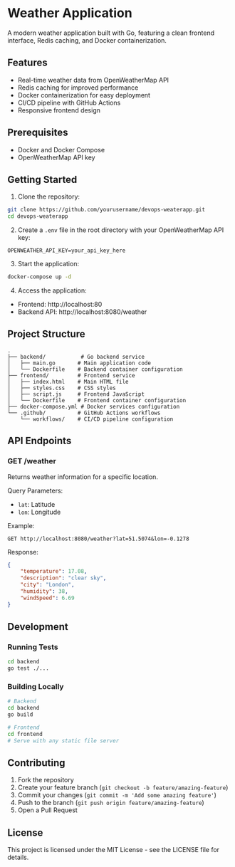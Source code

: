 # Weather Application

A modern weather application built with Go, featuring a clean frontend interface, Redis caching, and Docker containerization.

## Features

- Real-time weather data from OpenWeatherMap API
- Redis caching for improved performance
- Docker containerization for easy deployment
- CI/CD pipeline with GitHub Actions
- Responsive frontend design

## Prerequisites

- Docker and Docker Compose
- OpenWeatherMap API key

## Getting Started

1. Clone the repository:
```bash
git clone https://github.com/yourusername/devops-weaterapp.git
cd devops-weaterapp
```

2. Create a `.env` file in the root directory with your OpenWeatherMap API key:
```
OPENWEATHER_API_KEY=your_api_key_here
```

3. Start the application:
```bash
docker-compose up -d
```

4. Access the application:
- Frontend: http://localhost:80
- Backend API: http://localhost:8080/weather

## Project Structure

```
.
├── backend/           # Go backend service
│   ├── main.go       # Main application code
│   └── Dockerfile    # Backend container configuration
├── frontend/         # Frontend service
│   ├── index.html    # Main HTML file
│   ├── styles.css    # CSS styles
│   ├── script.js     # Frontend JavaScript
│   └── Dockerfile    # Frontend container configuration
├── docker-compose.yml # Docker services configuration
└── .github/          # GitHub Actions workflows
    └── workflows/    # CI/CD pipeline configuration
```

## API Endpoints

### GET /weather
Returns weather information for a specific location.

Query Parameters:
- `lat`: Latitude
- `lon`: Longitude

Example:
```
GET http://localhost:8080/weather?lat=51.5074&lon=-0.1278
```

Response:
```json
{
    "temperature": 17.08,
    "description": "clear sky",
    "city": "London",
    "humidity": 38,
    "windSpeed": 6.69
}
```

## Development

### Running Tests
```bash
cd backend
go test ./...
```

### Building Locally
```bash
# Backend
cd backend
go build

# Frontend
cd frontend
# Serve with any static file server
```

## Contributing

1. Fork the repository
2. Create your feature branch (`git checkout -b feature/amazing-feature`)
3. Commit your changes (`git commit -m 'Add some amazing feature'`)
4. Push to the branch (`git push origin feature/amazing-feature`)
5. Open a Pull Request

## License

This project is licensed under the MIT License - see the LICENSE file for details. 